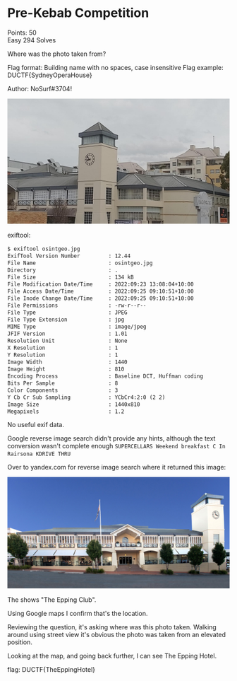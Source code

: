 # Pre-Kebab Competition

Points: 50  
Easy
294 Solves 

Where was the photo taken from?

Flag format: Building name with no spaces, case insensitive
Flag example: DUCTF{SydneyOperaHouse}

Author: NoSurf#3704!

![](OSINTGEO.jpg)

exiftool:

```
$ exiftool osintgeo.jpg 
ExifTool Version Number         : 12.44
File Name                       : osintgeo.jpg
Directory                       : .
File Size                       : 134 kB
File Modification Date/Time     : 2022:09:23 13:08:04+10:00
File Access Date/Time           : 2022:09:25 09:10:51+10:00
File Inode Change Date/Time     : 2022:09:25 09:10:51+10:00
File Permissions                : -rw-r--r--
File Type                       : JPEG
File Type Extension             : jpg
MIME Type                       : image/jpeg
JFIF Version                    : 1.01
Resolution Unit                 : None
X Resolution                    : 1
Y Resolution                    : 1
Image Width                     : 1440
Image Height                    : 810
Encoding Process                : Baseline DCT, Huffman coding
Bits Per Sample                 : 8
Color Components                : 3
Y Cb Cr Sub Sampling            : YCbCr4:2:0 (2 2)
Image Size                      : 1440x810
Megapixels                      : 1.2
```

No useful exif data.

Google reverse image search didn't provide any hints, although the text conversion wasn't complete enough `SUPERCELLARS Weekend breakfast C In Rairsona KDRIVE THRU`

Over to yandex.com for reverse image search where it returned this image:

![](36994_20180612221135778089.jpg)

The shows "The Epping Club".

Using Google maps I confirm that's the location.

Reviewing the question, it's asking where was this photo taken. Walking around using street view it's obvious the photo was taken from an elevated position.

Looking at the map, and going back further, I can see The Epping Hotel.

flag: DUCTF{TheEppingHotel}

